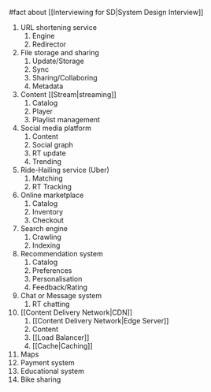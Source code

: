 #fact about [[Interviewing for SD|System Design Interview]]

1. URL shortening service
	1. Engine
	2. Redirector
2. File storage and sharing
	1. Update/Storage
	2. Sync
	3. Sharing/Collaboring
	4. Metadata
3. Content [[Stream|streaming]]
	1. Catalog
	2. Player
	3. Playlist management
4. Social media platform
	1. Content
	2. Social graph
	3. RT update
	4. Trending
5. Ride-Hailing service (Uber)
	1. Matching
	2. RT Tracking
6. Online marketplace
	1. Catalog
	2. Inventory
	3. Checkout
7. Search engine
	1. Crawling
	2. Indexing
8. Recommendation system
	1. Catalog
	2. Preferences
	3. Personalisation
	4. Feedback/Rating
9. Chat or Message system
	1. RT chatting
10. [[Content Delivery Network|CDN]]
	1. [[Content Delivery Network|Edge Server]]
	2. Content
	3. [[Load Balancer]]
	4. [[Cache|Caching]]
11. Maps
12. Payment system
13. Educational system
14. Bike sharing